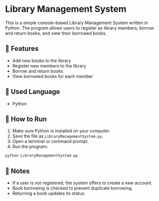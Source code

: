 # Library Management System

This is a simple console-based Library Management System written in Python. The program allows users to register as library members, borrow and return books, and view their borrowed books.

## 📂 Features
- Add new books to the library
- Register new members to the library
- Borrow and return books
- View borrowed books for each member

## 🧰 Used Language
- Python

## 🚀 How to Run
1. Make sure Python is installed on your computer.
2. Save the file as `LibraryManagementSystem.py`.
3. Open a terminal or command prompt.
4. Run the program:

```bash
python LibraryManagementSystem.py
```

## 📌 Notes
- If a user is not registered, the system offers to create a new account.
- Book borrowing is checked to prevent duplicate borrowing.
- Returning a book updates its status.
